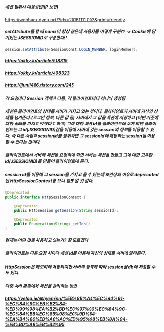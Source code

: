 ##### 세션 탈취시 대응방법(IP 보안)
https://webhack.dynu.net/?idx=20161111.003&print=friendly

##### setAttribute를 할 때 name이 항상 같은데 사용자를 어떻게 구분?? -> Cookie에 담겨있는 JSESSIONID로 구분한다!!
```java
session.setAttribute(SessionConst.LOGIN_MEMBER, loginMember);
```
##### https://okky.kr/article/918315
##### https://okky.kr/article/498323
##### https://jjunii486.tistory.com/245

##### 각 요청마다 Session 객체가 다름, 각 클라이언트마다 하나씩 생성됨
##### 세션은 클라이언트의 상태를 서버가 가지고 있는 것이다. 클라이언트가 서버에 자신의 상태를 넘겨준다.(로그인 정보, 다른 값 등) 서버에서 그 값을 세션에 저장하고 (어떤 기준에 대한 상태를 가지고 있겠다고 하고) 그에 대한 세션 id를 클라이언트에 주게 되면 클라이언트는 그 id(JSESSIONID)값을 이용해 서버에 있는 session의 정보를 이용할 수 있다. 즉 다른 사람이 sessionId를 탈취하면 그 sessionId에 해당하는 session을 이용할 수 있다는 것이다.
##### 클라이언트에서 서버에 세션을 요청하게 되면 서버는 세션을 만들고 그에 대한 고유한 id(JSESSIONID)를 만들어 클라이언트에 준다.

##### session id를 이용해 그 session을 가지고 올 수 있는데 보안상의 이유로 deprecated 된 HttpSessionContext를 보니 얼핏 알 것 같다.
```java
@Deprecated
public interface HttpSessionContext {

    @Deprecated
    public HttpSession getSession(String sessionId);

    @Deprecated
    public Enumeration<String> getIds();
}
```

##### 현재는 어떤 것을 사용하고 있는가? 잘 모르겠다

##### 클라이언트는 다른 요청 시마다 세션 id를 이용해 자신의 상태를 서버에 알려준다.
##### HttpSession은 메모리에 저장되지만 서버의 정책에 따라 session을 db에 저장할 수도 있다.


##### 다중 서버 환경에서 세션을 관리하는 방법
##### https://velog.io/@hyeminn/%EB%8B%A4%EC%A4%91-%EC%84%9C%EB%B2%84-%ED%99%98%EA%B2%BD%EC%97%90%EC%84%9C-%EC%84%B8%EC%85%98%EC%9D%84-%EA%B4%80%EB%A6%AC%ED%95%98%EB%8A%94-%EB%B0%A9%EB%B2%95